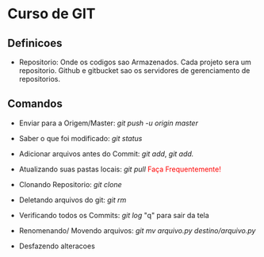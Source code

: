 # Curso de GIT

## Definicoes
 * Repositorio: Onde os codigos sao Armazenados. Cada projeto sera um repositorio. Github e gitbucket sao os servidores de gerenciamento de repositorios. 

 ## Comandos
  * Enviar para a Origem/Master: *git push -u origin master*
  * Saber o que foi modificado: *git status*
  * Adicionar arquivos antes do Commit:     *git add*,  *git add.* 
  * Atualizando suas pastas locais: *git pull* <span style="color:red"> Faça Frequentemente! </span>
  * Clonando Repositorio: *git clone*
  * Deletando arquivos do git: *git rm*
  * Verificando todos os Commits: *git log*  "q" para sair da tela
  * Renomenando/ Movendo arquivos: *git mv arquivo.py destino/arquivo.py*

  * Desfazendo alteracoes
  